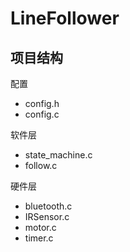 # LineFollower



## 项目结构

配置

- config.h
- config.c

软件层

- state_machine.c
- follow.c

硬件层

- bluetooth.c
- IRSensor.c
- motor.c
- timer.c

